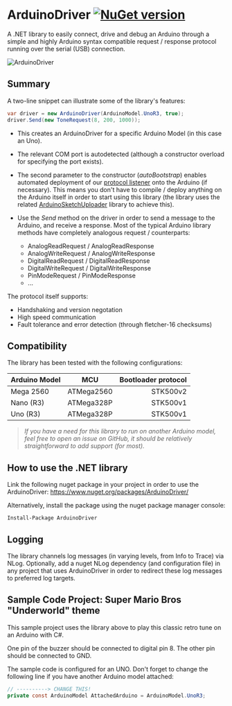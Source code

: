 # ArduinoDriver [![NuGet version](https://badge.fury.io/nu/ArduinoDriver.svg)](https://badge.fury.io/nu/ArduinoDriver)

A .NET library to easily connect, drive and debug an Arduino through a simple and highly Arduino syntax compatible request / response protocol running over the serial (USB) connection.

![ArduinoDriver](https://github.com/christophediericx/ArduinoLibCSharp/blob/master/Images/ArduinoLibCSharp-header-color-v2.png)

## Summary ##
A two-line snippet can illustrate some of the library's features:
```csharp
var driver = new ArduinoDriver(ArduinoModel.UnoR3, true);
driver.Send(new ToneRequest(8, 200, 1000));
```

* This creates an ArduinoDriver for a specific Arduino Model (in this case an Uno).

* The relevant COM port is autodetected (although a constructor overload for specifying the port exists).

* The second parameter to the constructor (*autoBootstrap*) enables automated deployment of our [protocol listener](Source/ArduinoDriver/ArduinoListener/ArduinoListener.ino) onto the Arduino (if necessary). This means you don't have to compile / deploy anything on the Arduino itself in order to start using this library (the library uses the related [ArduinoSketchUploader](https://github.com/christophediericx/ArduinoSketchUploader) library to achieve this).

* Use the *Send* method on the driver in order to send a message to the Arduino, and receive a response. Most of the typical Arduino library methods have completely analogous request / counterparts:

  * AnalogReadRequest / AnalogReadResponse
  * AnalogWriteRequest / AnalogWriteResponse
  * DigitalReadRequest / DigitalReadResponse
  * DigitalWriteRequest / DigitalWriteResponse
  * PinModeRequest / PinModeResponse
  * ...

The protocol itself supports:
* Handshaking and version negotation
* High speed communication
* Fault tolerance and error detection (through fletcher-16 checksums)

## Compatibility ##

The library has been tested with the following configurations:

| Arduino Model | MCU           | Bootloader protocol |
| ------------- |:-------------:| -------------------:|
| Mega 2560     | ATMega2560    | STK500v2            |
| Nano (R3)     | ATMega328P    | STK500v1            |
| Uno (R3)      | ATMega328P    | STK500v1            |

> *If you have a need for this library to run on another Arduino model, feel free to open an issue on GitHub, it should be relatively straightforward to add support (for most).*

## How to use the .NET library ##

Link the following nuget package in your project in order to use the ArduinoDriver: https://www.nuget.org/packages/ArduinoDriver/

Alternatively, install the package using the nuget package manager console:

```
Install-Package ArduinoDriver
```

## Logging ##

The library channels log messages (in varying levels, from Info to Trace) via NLog. Optionally, add a nuget NLog dependency (and configuration file) in any project that uses ArduinoDriver in order to redirect these log messages to preferred log targets.

## Sample Code Project: Super Mario Bros "Underworld" theme ##

This sample project uses the library above to play this classic retro tune on an Arduino with C#.

One pin of the buzzer should be connected to digital pin 8. The other pin should be connected to GND.

The sample code is configured for an UNO. Don't forget to change the following line if you have another Arduino model attached:

```csharp
// ----------> CHANGE THIS!
private const ArduinoModel AttachedArduino = ArduinoModel.UnoR3;
```
